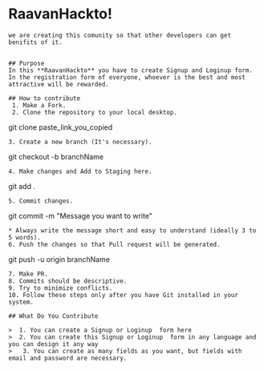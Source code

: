 # RaavanHackto!

```
we are creating this comunity so that other developers can get benifits of it.


## Purpose
In this **RaavanHackto** you have to create Signup and Loginup form. In the registration form of everyone, whoever is the best and most attractive will be rewarded.

## How to contribute
 1. Make a Fork.
 2. Clone the repository to your local desktop.
 ```
 git clone paste_link_you_copied
 ```
 3. Create a new branch (It's necessary).
 ```
 git checkout -b branchName
 ```
 4. Make changes and Add to Staging here.
 ```
 git add .
 ```
 5. Commit changes.
 ```
 git commit -m "Message you want to write"
 ```
 * Always write the message short and easy to understand (ideally 3 to 5 words).
 6. Push the changes so that Pull request will be generated.
 ```
 git push -u origin branchName
 ```
 7. Make PR.
 8. Commits should be descriptive.
 9. Try to minimize conflicts.
 10. Follow these steps only after you have Git installed in your system.

## What Do You Contribute

>  1. You can create a Signup or Loginup  form here
>  2. You can create this Signup or Loginup  form in any language and you can design it any way 
>   3. You can create as many fields as you want, but fields with email and password are necessary.
